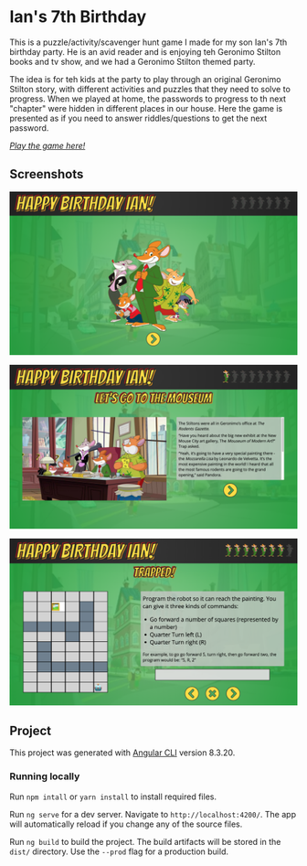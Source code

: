 # Ian's 7th Birthday

This is a puzzle/activity/scavenger hunt game I made for my son Ian's 7th birthday party. He is an avid reader and is enjoying teh Geronimo Stilton books and tv show, and we had a Geronimo Stilton themed party.

The idea is for teh kids at the party to play through an original Geronimo Stilton story, with different activities and puzzles that they need to solve to progress. When we played at home, the passwords to progress to th next "chapter" were hidden in different places in our house. Here the game is presented as if you need to answer riddles/questions to get the next password.

*[Play the game here!](https://markwpearce.github.io/ians-birthday/game)*

## Screenshots

![Start](https://raw.githubusercontent.com/markwpearce/ians-birthday/master/readme-images/start.png)

![Start](https://raw.githubusercontent.com/markwpearce/ians-birthday/master/readme-images/a.png)

![Start](https://raw.githubusercontent.com/markwpearce/ians-birthday/master/readme-images/g.png)


## Project

This project was generated with [Angular CLI](https://github.com/angular/angular-cli) version 8.3.20.

### Running locally

Run `npm intall` or `yarn install` to install required files.

Run `ng serve` for a dev server. Navigate to `http://localhost:4200/`. The app will automatically reload if you change any of the source files.

Run `ng build` to build the project. The build artifacts will be stored in the `dist/` directory. Use the `--prod` flag for a production build.
